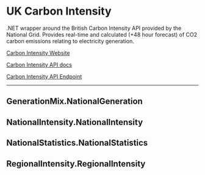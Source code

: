 # UK Carbon Intensity
.NET wrapper around the British Carbon Intensity API provided by the National Grid. Provides real-time and calculated (+48 hour forecast) of CO2 carbon emissions relating to electricity generation.

[Carbon Intensity Website](https://carbonintensity.org.uk/)

[Carbon Intensity API docs](https://carbon-intensity.github.io/api-definitions/)

[Carbon Intensity API Endpoint](https://api.carbonintensity.org.uk/)


---------------------

## GenerationMix.NationalGeneration
## NationalIntensity.NationalIntensity
## NationalStatistics.NationalStatistics
## RegionalIntensity.RegionalIntensity












